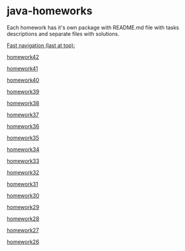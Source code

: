 # java-homeworks

Each homework has it's own package with README.md file with tasks descriptions and separate files with solutions.

<ins>Fast navigation (last at top):</ins>

[homework42](https://github.com/d9d9-Sun/java-homeworks/tree/main/src/homework42)

[homework41](https://github.com/d9d9-Sun/java-homeworks/tree/main/src/homework41)

[homework40](https://github.com/d9d9-Sun/java-homeworks/tree/main/src/homework40)

[homework39](https://github.com/d9d9-Sun/java-homeworks/tree/main/src/homework39)

[homework38](https://github.com/d9d9-Sun/java-homeworks/tree/main/src/homework38)

[homework37](https://github.com/d9d9-Sun/java-homeworks/tree/main/src/homework37)

[homework36](https://github.com/d9d9-Sun/java-homeworks/tree/main/src/homework36)

[homework35](https://github.com/d9d9-Sun/java-homeworks/tree/main/src/homework35)

[homework34](https://github.com/d9d9-Sun/java-homeworks/tree/main/src/homework34)

[homework33](https://github.com/d9d9-Sun/java-homeworks/tree/main/src/homework33)

[homework32](https://github.com/d9d9-Sun/java-homeworks/tree/main/src/homework32)

[homework31](https://github.com/d9d9-Sun/java-homeworks/tree/main/src/homework31)

[homework30](https://github.com/d9d9-Sun/java-homeworks/tree/main/src/homework30)

[homework29](https://github.com/d9d9-Sun/java-homeworks/tree/main/src/homework29)

[homework28](https://github.com/d9d9-Sun/java-homeworks/tree/main/src/homework28)

[homework27](https://github.com/d9d9-Sun/java-homeworks/tree/main/src/homework27)

[homework26](https://github.com/d9d9-Sun/java-homeworks/tree/main/src/homework26)